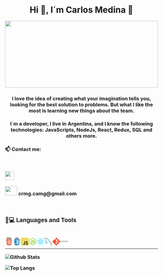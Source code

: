 
<h1 align="center">Hi 👋, I´m Carlos Medina 👋</h1>

<img src="https://getflywheel.com/layout/wp-content/uploads/2019/02/The_Best_Java_Script_Libraries_1800x500-1-1280x356.jpg" height="220" width="100%"/>

<h3 align='center' >I love the idea of ​​creating what your imagination tells you, looking for the best solution to problems. But what I like the most is learning new things about the team.<h3>
<h3 align='center'> I´m a developer, I live in Argentina, and I know the following technologies:
JavaScripts, NodeJs, React, Redux, SQL and others more.<h3>

📫 Contact me:
   
 <br/> <br/>
<a href='http://https://www.linkedin.com/in/carlos-medina-code/'><img src='https://play-lh.googleusercontent.com/kMofEFLjobZy_bCuaiDogzBcUT-dz3BBbOrIEjJ-hqOabjK8ieuevGe6wlTD15QzOqw' height="30" width="30"/><a>
  
<p><img src="https://upload.wikimedia.org/wikipedia/commons/thumb/0/0b/Logo_Gmail_%282015-2020%29.svg/1280px-Logo_Gmail_%282015-2020%29.svg.png" height="30" width="40"/> crmg.camg@gmail.com<p>
  <br/>
  
  ### 🚀💻 Languages and Tools
 <br/>
<!-- Solo se cambia la url, ya que todo esta en un repo de  github: https://github.com/devicons/devicon/tree/master/icons-->
<img src="https://raw.githubusercontent.com/devicons/devicon/master/icons/html5/html5-original-wordmark.svg" alt="html5" width="26px"  align="left"/>

<img src="https://raw.githubusercontent.com/devicons/devicon/master/icons/css3/css3-original-wordmark.svg" alt="css3" width="26px"  align="left"/>

<img src="https://raw.githubusercontent.com/devicons/devicon/master/icons/javascript/javascript-original.svg" alt="javascript" width="26px"  align="left"/>

<img src="https://raw.githubusercontent.com/devicons/devicon/master/icons/nodejs/nodejs-original.svg" alt="nodejs" width="26px"  align="left"/>

<img src="https://raw.githubusercontent.com/devicons/devicon/master/icons/react/react-original.svg" alt="react" width="26px"  align="left"/>

<img src="https://raw.githubusercontent.com/devicons/devicon/master/icons/mysql/mysql-original.svg" alt="mysql" width="26px"  align="left"/>

<img src="https://raw.githubusercontent.com/devicons/devicon/master/icons/git/git-original.svg" alt="git" width="26px"  align="left"/>
  
 <img src="https://github.com/devicons/devicon/blob/master/icons/express/express-original-wordmark.svg" alt="express" width="26px"  align="left"/>

<br/>

---

![Github Stats](https://github-readme-stats.vercel.app/api?username=carlos-dudy&count_private=true&show_icons=true)
<br/>
  
![Top Langs](https://github-readme-stats.vercel.app/api/top-langs/?username=carlos-dudy&hide=TeX&layout=compact)
  
<!--
**carlos-dudy/carlos-dudy** is a ✨ _special_ ✨ repository because its `README.md` (this file) appears on your GitHub profile.

Here are some ideas to get you started:

- 🔭 I’m currently working on ...
- 🌱 I’m currently learning ...
- 👯 I’m looking to collaborate on ...
- 🤔 I’m looking for help with ...
- 💬 Ask me about ...
- 😄 Pronouns: ...
- ⚡ Fun fact: ...
-->

